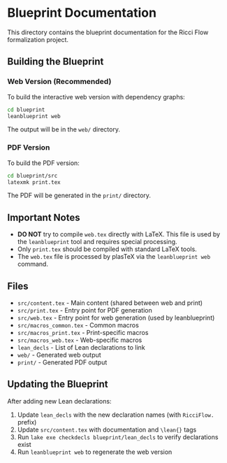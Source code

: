 # Blueprint Documentation

This directory contains the blueprint documentation for the Ricci Flow formalization project.

## Building the Blueprint

### Web Version (Recommended)

To build the interactive web version with dependency graphs:

```bash
cd blueprint
leanblueprint web
```

The output will be in the `web/` directory.

### PDF Version

To build the PDF version:

```bash
cd blueprint/src
latexmk print.tex
```

The PDF will be generated in the `print/` directory.

## Important Notes

- **DO NOT** try to compile `web.tex` directly with LaTeX. This file is used by the `leanblueprint` tool and requires special processing.
- Only `print.tex` should be compiled with standard LaTeX tools.
- The `web.tex` file is processed by plasTeX via the `leanblueprint web` command.

## Files

- `src/content.tex` - Main content (shared between web and print)
- `src/print.tex` - Entry point for PDF generation
- `src/web.tex` - Entry point for web generation (used by leanblueprint)
- `src/macros_common.tex` - Common macros
- `src/macros_print.tex` - Print-specific macros
- `src/macros_web.tex` - Web-specific macros
- `lean_decls` - List of Lean declarations to link
- `web/` - Generated web output
- `print/` - Generated PDF output

## Updating the Blueprint

After adding new Lean declarations:

1. Update `lean_decls` with the new declaration names (with `RicciFlow.` prefix)
2. Update `src/content.tex` with documentation and `\lean{}` tags
3. Run `lake exe checkdecls blueprint/lean_decls` to verify declarations exist
4. Run `leanblueprint web` to regenerate the web version
